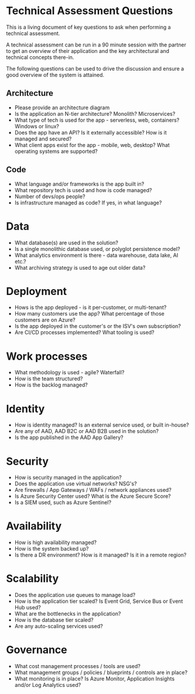# Technical Assessment Questions
This is a living document of key questions to ask when performing a technical assessment.

A technical assessment can be run in a 90 minute session with the partner to get an overview of their application and the key architectural and technical concepts there-in.

The following questions can be used to drive the discussion and ensure a good overview of the system is attained.

## Architecture
- Please provide an architecture diagram
- Is the application an N-tier architecture? Monolith? Microservices?
- What type of tech is used for the app - serverless, web, containers?  Windows or linux?
- Does the app have an API? Is it externally accessible? How is it managed and secured?
- What client apps exist for the app - mobile, web, desktop? What operating systems are supported?

## Code
- What language and/or frameworks is the app built in?
- What repository tech is used and how is code managed?
- Number of devs/ops people?
- Is infrastructure managed as code?  If yes, in what language?

# Data
- What database(s) are used in the solution?
- Is a single monolithic database used, or polyglot persistence model?
- What analytics environment is there - data warehouse, data lake, AI etc.?
- What archiving strategy is used to age out older data?

# Deployment
- Hows is the app deployed - is it per-customer, or multi-tenant?
- How many customers use the app?  What percentage of those customers are on Azure?
- Is the app deployed in the customer's or the ISV's own subscription?
- Are CI/CD processes implemented?  What tooling is used?

# Work processes
- What methodology is used - agile? Waterfall?
- How is the team structured?
- How is the backlog managed?

# Identity
- How is identity managed?  Is an external service used, or built in-house?
- Are any of AAD, AAD B2C or AAD B2B used in the solution?
- Is the app published in the AAD App Gallery?

# Security
- How is security managed in the application?
- Does the application use virtual networks? NSG's?
- Are firewalls / App Gateways / WAFs / network appliances used?
- Is Azure Security Center used?  What is the Azure Secure Score?
- Is a SIEM used, such as Azure Sentinel?

# Availability
- How is high availability managed?
- How is the system backed up?
- Is there a DR environment? How is it managed? Is it in a remote region?

# Scalability
- Does the application use queues to manage load?
- How is the application tier scaled?  Is Event Grid, Service Bus or Event Hub used?
- What are the bottlenecks in the application?
- How is the database tier scaled?
- Are any auto-scaling services used?

# Governance
- What cost management processes / tools are used?
- What management groups / policies / blueprints / controls are in place?
- What monitoring is in place?  Is Azure Monitor, Application Insights and/or Log Analytics used?

